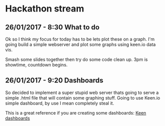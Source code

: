 # Hackathon stream

## 26/01/2017 - 8:30 What to do

Ok so I think my focus for today has to be lets plot these on a graph.
I'm going build a simple webserver and plot some graphs using keen.io data vis.

Smash some slides together then try do some code clean up. 3pm is showtime, countdown begins.

## 26/01/2017 - 9:20 Dashboards

So decided to implement a super stupid web server thats going to serve a simple .html file that will contain some graphing stuff. Going to use Keen.io simple dashboard, by use I mean completely steal it.

This is a great reference if you are creating some dashboards:
[Keen dashboards](https://keen.github.io/dashboards/examples/)
